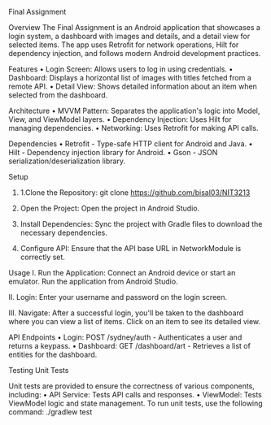 Final Assignment

Overview
The Final Assignment is an Android application that showcases a login system, a dashboard with images and details, and a detail view for selected items. The app uses Retrofit for network operations, Hilt for dependency injection, and follows modern Android development practices.

Features
•	Login Screen: Allows users to log in using credentials.
•	Dashboard: Displays a horizontal list of images with titles fetched from a remote API.
•	Detail View: Shows detailed information about an item when selected from the dashboard.

Architecture
•	MVVM Pattern: Separates the application's logic into Model, View, and ViewModel layers.
•	Dependency Injection: Uses Hilt for managing dependencies.
•	Networking: Uses Retrofit for making API calls.

Dependencies
•	Retrofit - Type-safe HTTP client for Android and Java.
•	Hilt - Dependency injection library for Android.
•	Gson - JSON serialization/deserialization library.

Setup
1.	1.Clone the Repository:
git clone  https://github.com/bisal03/NIT3213

2.	Open the Project:
Open the project in Android Studio.

3.	Install Dependencies:
Sync the project with Gradle files to download the necessary dependencies.

4.	Configure API:
Ensure that the API base URL in NetworkModule is correctly set.


Usage
I.	Run the Application:
Connect an Android device or start an emulator.
Run the application from Android Studio.

II.	Login:
Enter your username and password on the login screen.

III.	Navigate:
After a successful login, you'll be taken to the dashboard where you can view a list of items.
Click on an item to see its detailed view.

API Endpoints
•	Login: POST /sydney/auth - Authenticates a user and returns a keypass.
•	Dashboard: GET /dashboard/art - Retrieves a list of entities for the dashboard.

Testing
Unit Tests

Unit tests are provided to ensure the correctness of various components, including:
•	API Service: Tests API calls and responses.
•	ViewModel: Tests ViewModel logic and state management.
To run unit tests, use the following command: ./gradlew test


